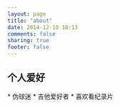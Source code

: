 ```yaml
---
layout: page
title: "about"
date: 2014-12-10 10:13
comments: false
sharing: true
footer: false
---
```


<h2>个人爱好</h2>
* 伪球迷
* 吉他爱好者
* 喜欢看纪录片

